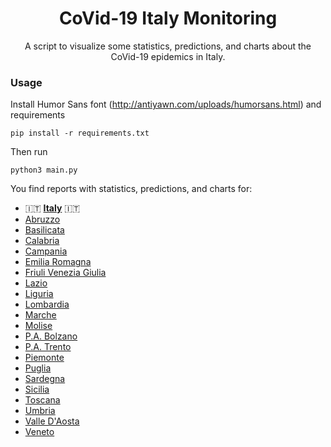 <div align="center">

# CoVid-19 Italy Monitoring

A script to visualize some statistics, predictions, and charts about the CoVid-19 epidemics in
 Italy.
</div>

### Usage
Install Humor Sans font (http://antiyawn.com/uploads/humorsans.html) and requirements
```shell script
pip install -r requirements.txt
```

Then run
```shell script
python3 main.py
```
You find reports with statistics, predictions, and charts for:
 - :it: **[Italy](report/report.md)** :it:
 - [Abruzzo](report/regions/report_Abruzzo.md)
 - [Basilicata](report/regions/report_Basilicata.md)
 - [Calabria](report/regions/report_Calabria.md)
 - [Campania](report/regions/report_Campania.md)
 - [Emilia Romagna](report/regions/report_EmiliaRomagna.md)
 - [Friuli Venezia Giulia](report/regions/report_FriuliVeneziaGiulia.md)
 - [Lazio](report/regions/report_Lazio.md)
 - [Liguria](report/regions/report_Liguria.md)
 - [Lombardia](report/regions/report_Lombardia.md)
 - [Marche](report/regions/report_Marche.md)
 - [Molise](report/regions/report_Molise.md)
 - [P.A. Bolzano](report/regions/report_P.A.Bolzano.md)
 - [P.A. Trento](report/regions/report_P.A.Trento.md)
 - [Piemonte](report/regions/report_Piemonte.md)
 - [Puglia](report/regions/report_Puglia.md)
 - [Sardegna](report/regions/report_Sardegna.md)
 - [Sicilia](report/regions/report_Sicilia.md)
 - [Toscana](report/regions/report_Toscana.md)
 - [Umbria](report/regions/report_Umbria.md)
 - [Valle D'Aosta](report/regions/report_Valled'Aosta.md)
 - [Veneto](report/regions/report_Veneto.md)





